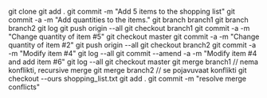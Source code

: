 git clone
git add .
git commit -m "Add 5 items to the shopping list"
git commit -a -m "Add quantities to the items."
git branch branch1
git branch branch2
git log
git push origin --all
git checkout branch1
git commit -a -m "Change quantity of item #5"
git checkout master
git commit -a -m "Change quantity of item #2"
git push origin --all
git checkout branch2
git commit -a -m "Modify item #4"
git log --all
git commit --amend -a -m "Modify item #4 and add item #6"
git log --all
git checkout master
git merge branch1
// nema konflikti, recursive merge
git merge branch2
// se pojavuvaat konflikti
git checkout --ours shopping_list.txt
git add .
git commit -m "resolve merge conflicts"
